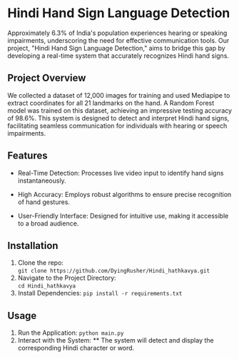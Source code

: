 # Hindi Hand Sign Language Detection

Approximately 6.3% of India's population experiences hearing or speaking impairments, underscoring the need for effective communication tools. Our project, "Hindi Hand Sign Language Detection," aims to bridge this gap by developing a real-time system that accurately recognizes Hindi hand signs.

## Project Overview

We collected a dataset of 12,000 images for training and used Mediapipe to extract coordinates for all 21 landmarks on the hand. A Random Forest model was trained on this dataset, achieving an impressive testing accuracy of 98.6%. This system is designed to detect and interpret Hindi hand signs, facilitating seamless communication for individuals with hearing or speech impairments.

## Features

* Real-Time Detection: Processes live video input to identify hand signs instantaneously.

* High Accuracy: Employs robust algorithms to ensure precise recognition of hand gestures.

* User-Friendly Interface: Designed for intuitive use, making it accessible to a broad audience.

## Installation

1. Clone the repo:   
   `git clone https://github.com/DyingRusher/Hindi_hathkavya.git`  
2. Navigate to the Project Directory:  
   `cd Hindi_hathkavya`  
3. Install Dependencies:
   `pip install -r requirements.txt`

   
## Usage  
1. Run the Application:
   `python main.py`
2. Interact with the System:
** The system will detect and display the corresponding Hindi character or word.

   
   


